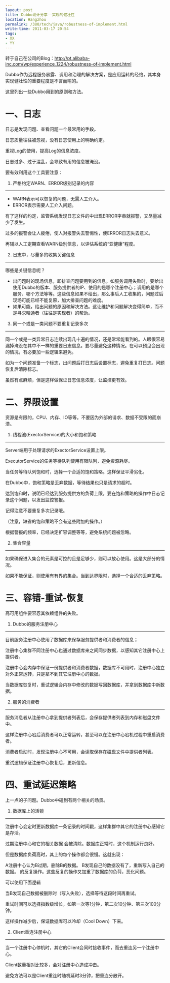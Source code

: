 ```yaml
---
layout: post
title: Dubbo设计分享——实现的健壮性
location: Hangzhou
permalink: /380/tech/java/robustness-of-implement.html
write-time: 2011-03-17 20:54
tags:
- XX
- YY
---
```


转于自己在公司的Blog：http://pt.alibaba-inc.com/wp/experience_1224/robustness-of-implement.html

Dubbo作为远程服务暴露、调用和治理的解决方案，是应用运转的经络，其本身实现健壮性的重要程度是不言而喻的。

这里列出一些Dubbo用到的原则和方法。

一、日志
======================

日志是发现问题、查看问题一个最常用的手段。

日志质量往往被忽视，没有日志使用上的明确约定。

重视Log的使用，提高Log的信息浓度。

日志过多、过于混乱，会导致有用的信息被淹没。

要有效利用这个工具要注意：

1. 严格约定WARN、ERROR级别记录的内容
--------------------------------------------

- WARN表示可以恢复的问题，无需人工介入。
- ERROR表示需要人工介入问题。

有了这样的约定，监管系统发现日志文件的中出现ERROR字串就报警，又尽量减少了发生。

过多的报警会让人疲倦，使人对报警失去警惕性，使ERROR日志失去意义。

再辅以人工定期查看WARN级别信息，以评估系统的“亚健康”程度。

2. 日志中，尽量多的收集关键信息
----------------------------------

哪些是关键信息呢？

- 出问题时的现场信息，即排查问题要用到的信息。如服务调用失败时，要给出 使用Dubbo的版本、服务提供者的IP、使用的是哪个注册中心；调用的是哪个服务、哪个方法等等。这些信息如果不给出，那么事后人工收集的，问题过后现场可能已经不能复原，加大排查问题的难度。
- 如果可能，给出问题的原因和解决方法。这让维护和问题解决变得简单，而不是寻求精通者（往往是实现者）的帮助。

3. 同一个或是一类问题不要重复记录多次
-------------

同一个或是一类异常日志连续出现几十遍的情况，还是常常能看到的。人眼很容易漏掉淹没在其中不一样的重要日志信息。要尽量避免这种情况。在可以预见会出现的情况，有必要加一些逻辑来避免。

如为一个问题准备一个标志，出问题后打日志后设置标志，避免重复打日志。问题恢复后清除标志。

虽然有点麻烦，但是这样做保证日志信息浓度，让监控更有效。

二、界限设置
==============================

资源是有限的，CPU、内存、IO等等。不要因为外部的请求、数据不受限的而崩溃。

1. 线程池(ExectorService)的大小和饱和策略
-----------------------

Server端用于处理请求的ExectorService设置上限。

ExecutorService的任务等待队列使用有限队列，避免资源耗尽。

当任务等待队列饱和时，选择一个合适的饱和策略。这样保证平滑劣化。

在Dubbo中，饱和策略是丢弃数据，等待结果也只是请求的超时。

达到饱和时，说明已经达到服务提供方的负荷上限，要在饱和策略的操作中日志记录这个问题，以发出监控警报。

记得注意不要重复多次记录哦。

（注意，缺省的饱和策略不会有这些附加的操作。）

根据警报的频率，已经决定扩容调整等等，避免系统问题被忽略。

2. 集合容量
-------------------------

如果确保进入集合的元素是可控的且是足够少，则可以放心使用。这是大部分的情况。

如果不能保证，则使用有有界的集合。当到达界限时，选择一个合适的丢弃策略。

三、容错-重试-恢复
==========================

高可用组件要容忍其依赖组件的失败。

1. Dubbo的服务注册中心
---------------------------

目前服务注册中心使用了数据库来保存服务提供者和消费者的信息；

注册中心集群不同注册中心也通过数据库来之间同步数据，以感知其它注册中心上提供者。

注册中心会内存中保证一份提供者和消费者数据，数据库不可用时，注册中心独立对外正常运转，只是拿不到其它注册中心的数据。

当数据库恢复时，重试逻辑会内存中修改的数据写回数据库，并拿到数据库中新数据。

2. 服务的消费者
---------------------------

服务消息者从注册中心拿到提供者列表后，会保存提供者列表到内存和磁盘文件中。

这样注册中心宕后消费者可以正常运转，甚至可以在注册中心宕机过程中重启消费者。

消费者启动时，发现注册中心不可用，会读取保存在磁盘文件中提供者列表。

重试逻辑保证注册中心恢复后，更新信息。

四、重试延迟策略
==========================

上一点的子问题。Dubbo中碰到有两个相关的场景。

1. 数据库上的活锁
---------------------------

注册中心会定时更新数据库一条记录的时间戳，这样集群中其它的注册中心感知它是存活。

过期注册中心和它的相关数据 会被清除。数据库正常时，这个机制运行良好。

但是数据库负荷高时，其上的每个操作都会很慢。这就出现：

A注册中心认为B过期，删除B的数据。
B发现自己的数据没有了，重新写入自己的数据。
的反复操作。这些反复的操作又加重了数据库的负荷，恶化问题。

可以使用下面逻辑

当B发现自己数据被删除时（写入失败），选择等待这段时间再重试。

重试时间可以选择指数级增长，如第一次等1分钟，第二次10分钟、第三次100分钟。

这样操作减少后，保证数据库可以冷却（Cool Down）下来。

2. Client重连注册中心
---------------------------

当一个注册中心停机时，其它的Client会同时接收事件，而去重连另一个注册中心。

Client数量相对比较多，会对注册中心造成冲击。

避免方法可以是Client重连时随机延时3分钟，把重连分散开。
